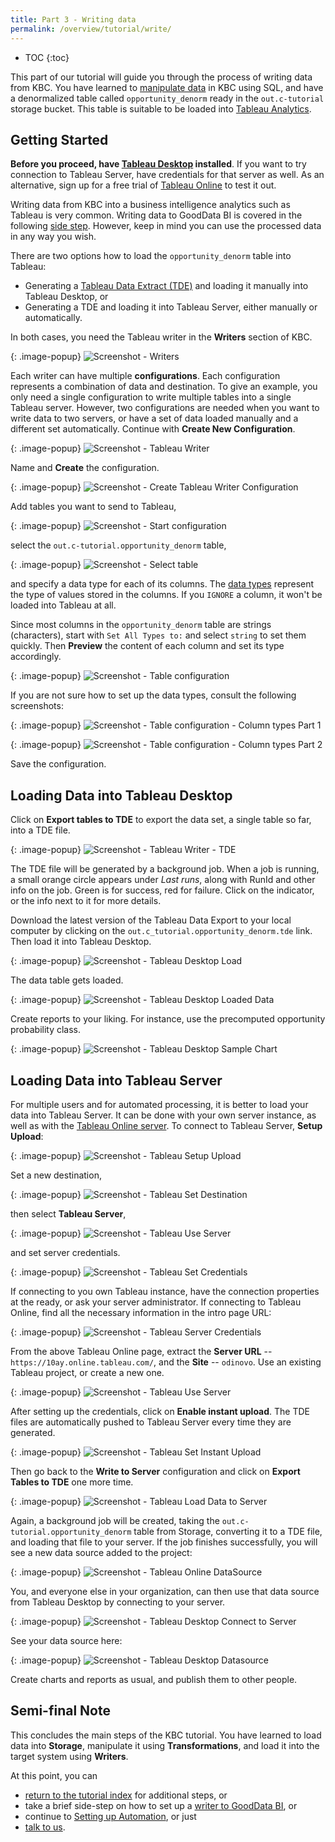 ```yaml
---
title: Part 3 - Writing data
permalink: /overview/tutorial/write/
---
```


* TOC
{:toc}

This part of our tutorial will guide you through the process of writing data from KBC. 
You have learned to [manipulate data](/overview/tutorial/manipulate/) in KBC using SQL, 
and have a denormalized table called `opportunity_denorm` ready in the `out.c-tutorial` storage bucket. 
This table is suitable to be loaded into [Tableau Analytics](http://www.tableau.com/). 

## Getting Started

**Before you proceed, have [Tableau Desktop](http://www.tableau.com/products/desktop) installed**.
If you want to try connection to Tableau Server, have credentials for that server as well. 
As an alternative, sign up for a free trial of [Tableau Online](http://www.tableau.com/products/cloud-bi) to test it out.

Writing data from KBC into a business intelligence analytics such as Tableau is very common. 
Writing data to GoodData BI is covered in the following [side step](/overview/tutorial/write/gooddata/). 
However, keep in mind you can use the processed data in any way you wish.   

There are two options how to load the `opportunity_denorm` table into Tableau:

- Generating a [Tableau Data Extract (TDE)](http://www.tableau.com/about/blog/2014/7/understanding-tableau-data-extracts-part1) 
and loading it manually into Tableau Desktop, or
- Generating a TDE and loading it into Tableau Server, either manually or automatically.

In both cases, you need the Tableau writer in the **Writers** section of KBC. 

{: .image-popup}
![Screenshot - Writers](/overview/tutorial/write/writers-intro.png)

Each writer can have multiple **configurations**. Each configuration represents a combination of data and destination. 
To give an example, you only need a single configuration to write multiple tables into a single Tableau server. 
However, two configurations are needed when you want to write data to two servers, or 
have a set of data loaded manually and a different set automatically. 
Continue with **Create New Configuration**.

{: .image-popup}
![Screenshot - Tableau Writer](/overview/tutorial/write/tableau-intro.png)

Name and **Create** the configuration.

{: .image-popup}
![Screenshot - Create Tableau Writer Configuration](/overview/tutorial/write/tableau-create-config.png)

Add tables you want to send to Tableau,

{: .image-popup}
![Screenshot - Start configuration](/overview/tutorial/write/tableau-config.png)

select the `out.c-tutorial.opportunity_denorm` table,

{: .image-popup}
![Screenshot - Select table](/overview/tutorial/write/tableau-select-table.png)

and specify a data type for each of its columns. 
The [data types](https://onlinehelp.tableau.com/current/pro/online/mac/en-us/datafields_typesandroles_datatypes.html)
represent the type of values stored in the columns. If you `IGNORE` a column, it won't be loaded
into Tableau at all.

Since most columns in the `opportunity_denorm` table are strings (characters), start 
with `Set All Types to:` and select `string` to set them quickly. 
Then **Preview** the content of each column and set its type accordingly.

{: .image-popup}
![Screenshot - Table configuration](/overview/tutorial/write/tableau-table-config-1.png)

If you are not sure how to set up the data types, consult the following screenshots:
 
{: .image-popup}
![Screenshot - Table configuration - Column types Part 1](/overview/tutorial/write/tableau-table-config-2.png)

{: .image-popup}
![Screenshot - Table configuration - Column types Part 2](/overview/tutorial/write/tableau-table-config-3.png)

Save the configuration.

## Loading Data into Tableau Desktop 

Click on **Export tables to TDE** to export the data set, a single table so far, into a TDE file.

{: .image-popup}
![Screenshot - Tableau Writer - TDE](/overview/tutorial/write/tableau-intro-2.png)

The TDE file will be generated by a background job. When a job is running, a small orange circle appears
under *Last runs*, along with RunId and other info on the job. Green is for success, red for failure. 
Click on the indicator, or the info next to it for more details.

Download the latest version of the Tableau Data Export to your local computer 
by clicking on the `out.c_tutorial.opportunity_denorm.tde` link. Then load it into Tableau Desktop.

{: .image-popup}
![Screenshot - Tableau Desktop Load](/overview/tutorial/write/tableau-desktop-intro.png)

The data table gets loaded.

{: .image-popup}
![Screenshot - Tableau Desktop Loaded Data](/overview/tutorial/write/tableau-desktop-data.png)

Create reports to your liking. For instance, use the precomputed opportunity probability class.

{: .image-popup}
![Screenshot - Tableau Desktop Sample Chart](/overview/tutorial/write/tableau-desktop-sample.png)

## Loading Data into Tableau Server

For multiple users and for automated processing, it is better to load your data into Tableau Server.
It can be done with your own server instance, as well as with the [Tableau Online server](http://www.tableau.com/products/cloud-bi). 
To connect to Tableau Server, **Setup Upload**:

{: .image-popup}
![Screenshot - Tableau Setup Upload](/overview/tutorial/write/tableau-intro-3.png)

Set a new destination, 

{: .image-popup}
![Screenshot - Tableau Set Destination](/overview/tutorial/write/tableau-destination.png)

then select **Tableau Server**,

{: .image-popup}
![Screenshot - Tableau Use Server](/overview/tutorial/write/tableau-destination-server.png)

and set server credentials.

{: .image-popup}
![Screenshot - Tableau Set Credentials](/overview/tutorial/write/tableau-destination-intro.png)

If connecting to you own Tableau instance, have the connection properties at the ready, or
ask your server administrator. If connecting to Tableau Online, find all the necessary 
information in the intro page URL:

{: .image-popup}
![Screenshot - Tableau Server Credentials](/overview/tutorial/write/tableau-online-intro.png)

From the above Tableau Online page, extract the **Server URL** -- `https://10ay.online.tableau.com/`,
and the **Site** -- `odinovo`. Use an existing Tableau project, or create a new one.   

{: .image-popup}
![Screenshot - Tableau Use Server](/overview/tutorial/write/tableau-credentials.png)

After setting up the credentials, click on **Enable instant upload**. The TDE files are automatically
pushed to Tableau Server every time they are generated. 

{: .image-popup}
![Screenshot - Tableau Set Instant Upload](/overview/tutorial/write/tableau-destination-final.png)

Then go back to the **Write to Server** configuration and click on **Export Tables to TDE** one more time.
 
{: .image-popup}
![Screenshot - Tableau Load Data to Server](/overview/tutorial/write/tableau-intro-4.png)

Again, a background job will be created, taking the `out.c-tutorial.opportunity_denorm` table from Storage,
converting it to a TDE file, and loading that file to your server. If the job finishes successfully, 
you will see a new data source added to the project:
 
{: .image-popup}
![Screenshot - Tableau Online DataSource](/overview/tutorial/write/tableau-online-datasource.png)

You, and everyone else in your organization, can then use that data source from Tableau 
Desktop by connecting to your server.

{: .image-popup}
![Screenshot - Tableau Desktop Connect to Server](/overview/tutorial/write/tableau-desktop-server.png)

See your data source here:

{: .image-popup}
![Screenshot - Tableau Desktop Datasource](/overview/tutorial/write/tableau-desktop-datasource.png)

Create charts and reports as usual, and publish them to other people. 

## Semi-final Note
This concludes the main steps of the KBC tutorial. You have learned to load data into **Storage**, 
manipulate it using **Transformations**, and load it into the target system using **Writers**. 

At this point, you can

- [return to the tutorial index](/overview/tutorial/) for additional steps, or 
- take a brief side-step on how to set up a [writer to GoodData BI](/overview/tutorial/write/gooddata/), or
- continue to [Setting up Automation](/overview/tutorial/automate/), or just
- [talk to us](/).
